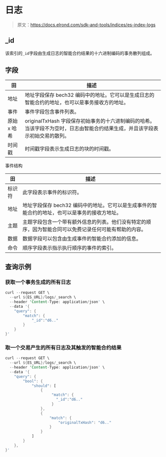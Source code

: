 # 日志

> 原文：<https://docs.elrond.com/sdk-and-tools/indices/es-index-logs>

 ## _id

该索引的`_id`字段由生成日志的智能合约结果的十六进制编码的事务散列组成。

## 字段

| 田 | 描述 |
| --- | --- |
| 地址 | 地址字段保存 bech32 编码中的地址。它可以是生成日志的智能合约的地址，也可以是事务接收方的地址。 |
| 事件 | 事件字段包含事件列表。 |
| 原始 x 哈希 | originalTxHash 字段保存初始事务的十六进制编码的哈希。当该字段不为空时，日志由智能合约结果生成，并且该字段表示初始交易的散列。 |
| 时间戳 | 时间戳字段表示生成日志的块的时间戳。 |

事件结构

| 田 | 描述 |
| --- | --- |
| 标识符 | 此字段表示事件的标识符。 |
| 地址 | 地址字段保存 bech32 编码中的地址。它可以是生成事件的智能合约的地址，也可以是事务的接收方地址。 |
| 主题 | 主题字段包含一个带有额外信息的列表。他们没有特定的顺序，因为智能合同可以免费记录任何可能有帮助的内容。 |
| 数据 | 数据字段可以包含由生成事件的智能合约添加的信息。 |
| 命令 | 顺序字段表示指示执行顺序的事件的索引。 |

## 查询示例

### 获取一个事务生成的所有日志

```rust
curl --request GET \
  --url ${ES_URL}/logs/_search \
  --header 'Content-Type: application/json' \
  --data '{
    "query": {
        "match": {
            "_id":"d6.."
        }
    }
}' 
```

### 取一个交易产生的所有日志及其触发的智能合约结果

```rust
curl --request GET \
  --url ${ES_URL}/logs/_search \
  --header 'Content-Type: application/json' \
  --data '{
    "query": {
        "bool": {
            "should": [
                {
                     "match": {
                       "_id":"d6.."
                     }
                },
                {
                    "match": {
                        "originalTxHash": "d6.."
                    }
                }
            ]
        }
    },
}' 
```